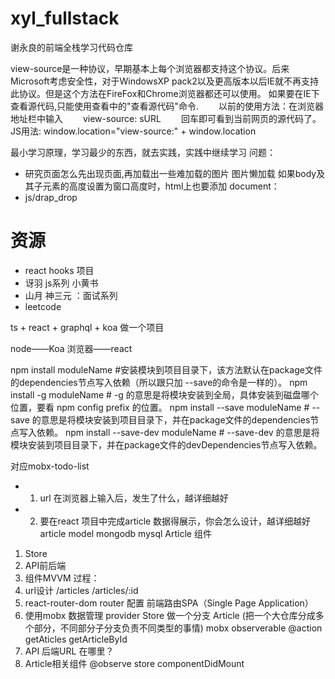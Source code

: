 # xyl_fullstack
谢永良的前端全栈学习代码仓库

view-source是一种协议，早期基本上每个浏览器都支持这个协议。后来Microsoft考虑安全性，对于WindowsXP pack2以及更高版本以后IE就不再支持此协议。但是这个方法在FireFox和Chrome浏览器都还可以使用。 如果要在IE下查看源代码,只能使用查看中的"查看源代码"命令.
　　以前的使用方法：在浏览器地址栏中输入
　　view-source: sURL
　　回车即可看到当前网页的源代码了。
JS用法:
       window.location="view-source:" + window.location

最小学习原理，学习最少的东西，就去实践，实践中继续学习
问题：
- 研究页面怎么先出现页面,再加载出一些难加载的图片
图片懒加载
如果body及其子元素的高度设置为窗口高度时，html上也要添加
document：
- js/drap_drop

# 资源
- react hooks 项目
- 讶羽 js系列 小黄书
- 山月 神三元 ：面试系列
- leetcode

ts + react + graphql + koa 做一个项目

node——Koa
浏览器——react

npm install moduleName  #安装模块到项目目录下，该方法默认在package文件的dependencies节点写入依赖（所以跟只加 --save的命令是一样的）。
npm install -g moduleName  # -g 的意思是将模块安装到全局，具体安装到磁盘哪个位置，要看 npm config prefix 的位置。
npm install --save moduleName  # --save 的意思是将模块安装到项目目录下，并在package文件的dependencies节点写入依赖。
npm install --save-dev moduleName  # --save-dev 的意思是将模块安装到项目目录下，并在package文件的devDependencies节点写入依赖。

对应mobx-todo-list
- 1. url 在浏览器上输入后，发生了什么，越详细越好
- 2. 要在react 项目中完成article 数据得展示，你会怎么设计，越详细越好
article model mongodb mysql 
Article 组件
1. Store
2. API前后端
3. 组件MVVM
过程：
1. url设计   /articles  /articles/:id
2. react-router-dom  router 配置 前端路由SPA（Single Page Application）
3. 使用mobx 数据管理
provider Store 做一个分支 Article  (把一个大仓库分成多个部分，不同部分子分支负责不同类型的事情)
mobx observerable @action getAticles getArticleById
4. API 
后端URL 在哪里？
5. Article相关组件 @observe store
componentDidMount

